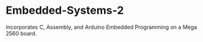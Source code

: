 # Embedded-Systems-2
Incorporates C, Assembly, and Arduino Embedded Programming on a Mega 2560 board.
